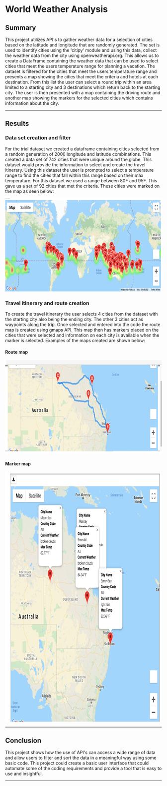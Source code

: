 # World Weather Analysis

## Summary

This project utilizes API's to gather weather data for a selection of cities based on the latitude and longitude that are randomly generated.  The set is used to identify cities using the 'citipy' module and using this data, collect the weather data from the city using openweatherapi.org.  This allows us to create a DataFrame containing the weather data that can be used to select cities that meet the users temperature range for planning a vacation.  The dataset is filtered for the cities that meet the users temperature range and presents a map showing the cities that meet the criteria and hotels at each destination.  From this list the user can select a round trip within an area limited to a starting city and 3 destinations which return back to the starting city.  The user is then presented with a map containing the driving route and another map showing the markers for the selected cities which contains information about the city.

---

## Results

### Data set creation and filter

For the trial dataset we created a dataframe containing cities selected from a random generation of 2000 longitude and latitude combinations.  This created a data set of 742 cities that were unique around the globe. This dataset would provide the information to select and create the travel itinerary.  Using this dataset the user is prompted to select a temperature range to find the cities that fall within this range based on their max temperature.  For this dataset we used a range between 80F and 95F.  This gave us a set of 92 cities that met the criteria.  These cities were marked on the map as seen below:

<img src="Vacation_Search/WeatherPy_vacation_map.png" width="680" height="300">

### Travel itinerary and route creation

To create the travel itinerary the user selects 4 cities from the dataset with the starting city also being the ending city.  The other 3 cities act as waypoints along the trip.  Once selected and entered into the code the route map is created using gmaps API.  This map then has markers placed on the cities that were selected and information on each city is available when the marker is selected.  Examples of the maps created are shown below:

#### Route map

<img src="Vacation_Itinerary/WeatherPy_travel_map.png" width="800" height="300">

#### Marker map

<img src="Vacation_Itinerary/WeatherPy_travel_map_markers.png" width="800" height="800">

---

## Conclusion

This project shows how the use of API's can access a wide range of data and allow users to filter and sort the data in a meaningful way using some basic code.  This project could create a basic user interface that could automate some of the coding requirements and provide a tool that is easy to use and insightful.

---


